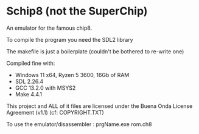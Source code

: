 # Schip8 (not the SuperChip)

An emulator for the famous chip8.

To compile the program you need the SDL2 library

The makefile is just a boilerplate (couldn't be bothered to re-write one)

Compiled fine with:
- Windows 11 x64, Ryzen 5 3600, 16Gb of RAM
- SDL 2.26.4
- GCC 13.2.0 with MSYS2
- Make 4.4.1

This project and ALL of it files are licensed under the Buena Onda License Agreement (v1.1) (cf: COPYRIGHT.TXT)

To use the emulator/disassembler : prgName.exe rom.ch8
